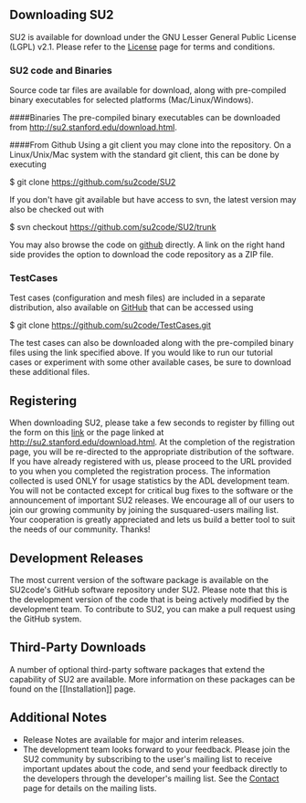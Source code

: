 ## Downloading SU2

SU2 is available for download under the GNU Lesser General Public License (LGPL) v2.1. Please refer to the [License](https://github.com/su2code/SU2/wiki/License) page for terms and conditions. 

### SU2 code and Binaries
Source code tar files are available for download, along with pre-compiled binary executables for selected platforms (Mac/Linux/Windows).

####Binaries
The pre-compiled binary executables can be downloaded from http://su2.stanford.edu/download.html.

####From Github
Using a git client you may clone into the repository. On a Linux/Unix/Mac system with the standard git client, this can be done by executing  

$ git clone https://github.com/su2code/SU2  


If you don't have git available but have access to svn, the latest version may also be checked out with  

$ svn checkout https://github.com/su2code/SU2/trunk  

You may also browse the code on [github](https://github.com/su2code) directly. A link on the right hand side provides the option to download the code repository as a ZIP file.

### TestCases
Test cases (configuration and mesh files) are included in a separate distribution, also available on [GitHub](https://github.com/su2code/TestCases) that can be accessed using  

$ git clone https://github.com/su2code/TestCases.git  

The test cases can also be downloaded along with the pre-compiled binary files using the link specified above. 
If you would like to run our tutorial cases or experiment with some other available cases, be sure to download these additional files.

## Registering

When downloading SU2, please take a few seconds to register by filling out the form on this [link](https://docs.google.com/forms/d/1hc1IXqjOeV4mbadyV2Q3IpUX-t2qLWGFES-gYm9nOFo/viewform) or the page linked at http://su2.stanford.edu/download.html. At the completion of the registration page, you will be re-directed to the appropriate distribution of the software. If you have already registered with us, please proceed to the URL provided to you when you completed the registration process. The information collected is used ONLY for usage statistics by the ADL development team.  You will not be contacted except for critical bug fixes to the software or the announcement of important SU2 releases. We encourage all of our users to join our growing community by joining the susquared-users mailing list. Your cooperation is greatly appreciated and lets us build a better tool to suit the needs of our community. Thanks!

## Development Releases 

The most current version of the software package is available on the SU2code's GitHub software repository under SU2. Please note that this is the development version of the code that is being actively modified by the development team. To contribute to SU2, you can make a pull request using the GitHub system. 

## Third-Party Downloads

A number of optional third-party software packages that extend the capability of SU2 are available. More information on these packages can be found on the [[Installation]] page.

## Additional Notes

* Release Notes are available for major and interim releases.
* The development team looks forward to your feedback. Please join the SU2 community by subscribing to the user's mailing list to receive important updates about the code, and send your feedback directly to the developers through the developer's mailing list. See the [Contact](http://su2.stanford.edu/contact.html) page for details on the mailing lists.